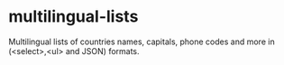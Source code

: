 # multilingual-lists
Multilingual lists of countries names, capitals, phone codes and more in (&lt;select>,&lt;ul> and JSON) formats.
